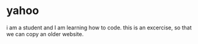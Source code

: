# yahoo
i am a student and I am learning how to code. this is an excercise, so that we can copy an older website.
